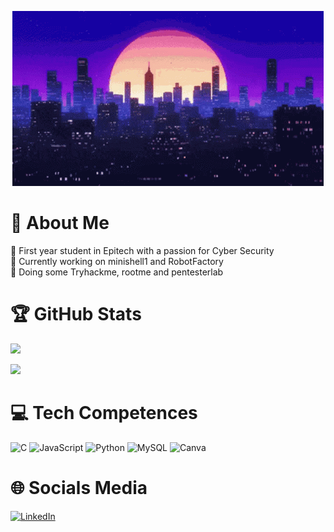 <p align="center">
  <img src="./City_night.gif" alt="City Night" />
</p>

# 💫 About Me
💬 First year student in Epitech with a passion for Cyber Security <br>🔭 Currently working on minishell1 and RobotFactory<br>🌱 Doing some Tryhackme, rootme and pentesterlab<br>

# 🏆 GitHub Stats
<p float="left">
    <img src="https://github-readme-stats.vercel.app/api?username=CLERC-Tom&theme=github_dark&hide_border=false&include_all_commits=true&count_private=true" width="50%" />
</p>
<p float="right">
    <img src="https://github-readme-stats.vercel.app/api/top-langs/?username=CLERC-Tom&theme=github_dark&hide_border=false&include_all_commits=true&count_private=true&layout=compact" width="50%" />
</p>



# 💻 Tech Competences
![C](https://img.shields.io/badge/c-%2300599C.svg?style=for-the-badge&logo=c&logoColor=white) 
![JavaScript](https://img.shields.io/badge/javascript-%23323330.svg?style=for-the-badge&logo=javascript&logoColor=%23F7DF1E)
![Python](https://img.shields.io/badge/python-3670A0?style=for-the-badge&logo=python&logoColor=ffdd54)
![MySQL](https://img.shields.io/badge/mysql-%2300000f.svg?style=for-the-badge&logo=mysql&logoColor=white)
![Canva](https://img.shields.io/badge/Canva-%2300C4CC.svg?style=for-the-badge&logo=Canva&logoColor=white)<br>

# 🌐 Socials Media
[![LinkedIn](https://img.shields.io/badge/LinkedIn-%230077B5.svg?style=for-the-badge&logo=linkedin&logoColor=white)](https://linkedin.com/in/CLERC-Tom-tran-5a7454233)
